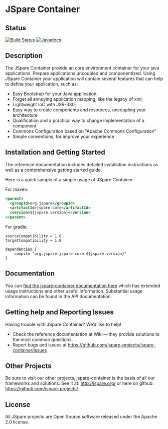 # JSpare Container

## Status

[![Build Status](https://travis-ci.org/jspare-projects/jspare-container.svg?branch=master)](https://travis-ci.org/jspare-projects/jspare-container)
[![Javadocs](http://www.javadoc.io/badge/org.jspare/jspare-core.svg)](http://www.javadoc.io/doc/org.jspare/jspare-core)

## Description

The JSpare Container provide an core environment container for your java applications. Prepare applications uncoupled and componentized. Using JSpare Container your application will contain several features that can help to define your application, such as:

* Easy Bootstrap for your Java application;
* Forget all annoying application mapping, like the legacy of xml;
* Lightweight IoC with JSR-330;
* Easy way to create components and resources, uncoupling your architecture
* Qualification and a practical way to change implementation of a component
* Commons Configuration based on "Apache Commons Configuration"
* Simple conventions, for improve your experience

## Installation and Getting Started

The reference documentation includes detailed installation instructions as well as a comprehensive getting started guide.

Here is a quick sample of a simple usage of JSpare Container

For maven:

```xml
<parent>
  <groupId>org.jspare</groupId>
  <artifactId>jspare-core</artifactId>
  <version>${jspare.version}</version>
</parent>
```

For gradle:

```
sourceCompatibility = 1.8
targetCompatibility = 1.8

dependencies {
    compile "org.jspare:jspare-core:${jspare.version}"
}
```

## Documentation

You can [find the jspare-container documentation here](https://github.com/jspare-projects/jspare-container/wiki) which has extended usage instructions and other useful information. Substantial usage information can be found in the API documentation.


## Getting help and Reporting Issues

Having trouble with JSpare Container? We’d like to help!

* Check the reference documentation at Wiki — they provide solutions to the most common questions.
* Report bugs and issues at https://github.com/jspare-projects/jspare-container/issues

## Other Projects

Be sure to visit our other projects, jspare-container is the basis of all our frameworks and solutions. See it at: http://jspare.org/ or here on github: https://github.com/jspare-projects/

## License

All JSpare projects are Open Source software released under the Apache 2.0 license.
